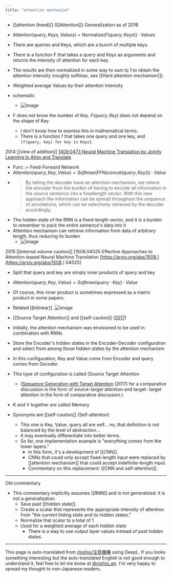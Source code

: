 ```yaml
---
title: "attention mechanism"
---
```


- [[attention (heed)]] ([[Attention]])
Generalization as of 2018
- $\mathrm{Attention}(query, Keys, Values) = \mathrm{Normalize}(F(query, Keys)) \cdot Values$
- There are queries and Keys, which are a bunch of multiple keys.
- There is a function F that takes a query and Keys as arguments and returns the intensity of attention for each key.
- The results are then normalized in some way to sum to 1 to obtain the attention intensity (roughly softmax, see [[Hard attention mechanism]]).
- Weighted average Values by their attention intensity

- schematic
    - ![image](https://gyazo.com/211618e709ff284a379c5c2f502934da/thumb/1000)

- F does not know the number of Key. $F(query, Key)$ does not depend on the shape of Key.
    - I don't know how to express this in mathematical terms.
    - There is a function f that takes one query and one key, and `[f(query, key) for key in Keys]`.

2014 [[view of addition]] [1409.0473 Neural Machine Translation by Jointly Learning to Align and Translate](https://arxiv.org/abs/1409.0473)
- Func := Feed-Forward Network
- $Attention(query, Key, Value) = Softmax(FFN(concat(query, Key))) \cdot Value$
- > By letting the decoder have an attention mechanism, we relieve the encoder from the burden of having to encode all information in the source sentence into a fixedlength vector. With this new approach the information can be spread throughout the sequence of annotations, which can be selectively retrieved by the decoder accordingly.
- The hidden state of the RNN is a fixed-length vector, and it is a burden to remember to pack the entire sentence's data into it
- Attention mechanism can retrieve information from data of arbitrary length, thus reducing its burden
    - ![image](https://gyazo.com/dab69f04c581681e9c3c543b92633ef5/thumb/1000)


2015 [[internal volume caution]] [1508.04025 Effective Approaches to Attention-based Neural Machine Translation [https://arxiv.org/abs/1508.](https://arxiv.org/abs/1508.) 04025]
- Split that query and key are simply inner products of query and key
- $Attention(query, Key, Value) = Softmax(query \cdot Key) \cdot Value$
- Of course, this inner product is sometimes expressed as a matrix product in some papers.
- Related [[bilinear]].
![image](https://gyazo.com/1db88d9a61dcce7af368f0d0e594b3f1/thumb/1000)

- [[Source Target Attention]] and [[self-caution]] ([2017](https://arxiv.org/abs/1703.03130))
- Initially, the attention mechanism was envisioned to be used in combination with RNNs
- Store the Encoder's hidden states in the Encoder-Decoder configuration and select from among those hidden states by the attention mechanism
- In this configuration, Key and Value come from Encoder and query comes from Decoder.
- This type of configuration is called [Source Target Attention
    - ([Sequence Generation with Target Attention](http://ecmlpkdd2017.ijs.si/papers/paperID307.pdf) (2017) for a comparative discussion in the form of source-target attention and target- target attention in the form of comparative discussion.)
- K and V together are called Memory
- Synonyms are [[self-caution]] (Self-attention)
    - This one is Key, Value, query all are self... no, that definition is not balanced by the level of abstraction...
    - It may eventually differentiate into better terms.
    - So far, one implementation example is "everything comes from the lower layers."
        - In this form, it's a development of [[CNN]].
        - CNNs that could only accept fixed-length input were replaced by [[attention mechanism]] that could accept indefinite-length input.
        - Commentary on this replacement: [[CNN and self-attention]].


-----
Old commentary
- This commentary implicitly assumes [[RNN]] and is not generalized: it is not a generalization.
    - Save past [[hidden state]].
    - Create a scalar that represents the appropriate intensity of attention from "the current hiding state and its hidden states."
    - Normalize that scalar to a total of 1
    - Used for a weighted average of each hidden state
        - There is a way to use output layer values instead of past hidden states.
---
This page is auto-translated from [/nishio/注意機構](https://scrapbox.io/nishio/注意機構) using DeepL. If you looks something interesting but the auto-translated English is not good enough to understand it, feel free to let me know at [@nishio_en](https://twitter.com/nishio_en). I'm very happy to spread my thought to non-Japanese readers.